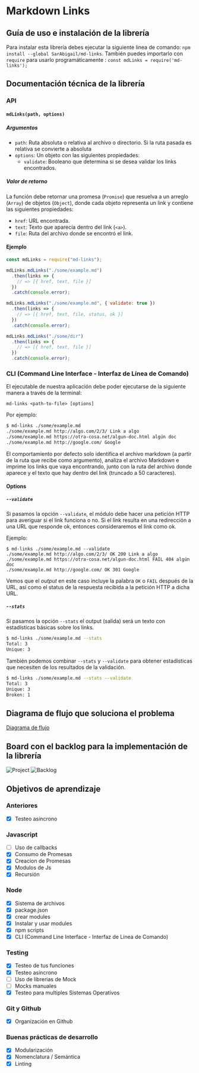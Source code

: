 # Markdown Links

## Guía de uso e instalación de la librería

Para instalar esta librería debes ejecutar la siguiente linea de comando: `npm install --global SarAbigail/md-links`.
También puedes importarlo con `require` para usarlo programáticamente : `const mdLinks = require('md-links');`

## Documentación técnica de la librería

### API

#### `mdLinks(path, options)`

##### Argumentos

- `path`: Ruta absoluta o relativa al archivo o directorio. Si la ruta pasada es
  relativa se convierte a absoluta
- `options`: Un objeto con las siguientes propiedades:
  * `validate`: Booleano que determina si se desea validar los links
    encontrados.

##### Valor de retorno

La función debe retornar una promesa (`Promise`) que resuelva a un arreglo
(`Array`) de objetos (`Object`), donde cada objeto representa un link y contiene
las siguientes propiedades:

- `href`: URL encontrada.
- `text`: Texto que aparecía dentro del link (`<a>`).
- `file`: Ruta del archivo donde se encontró el link.

#### Ejemplo

```js
const mdLinks = require("md-links");

mdLinks.mdLinks("./some/example.md")
  .then(links => {
    // => [{ href, text, file }]
  })
  .catch(console.error);

mdLinks.mdLinks("./some/example.md", { validate: true })
  .then(links => {
    // => [{ href, text, file, status, ok }]
  })
  .catch(console.error);

mdLinks.mdLinks("./some/dir")
  .then(links => {
    // => [{ href, text, file }]
  })
  .catch(console.error);
```

### CLI (Command Line Interface - Interfaz de Línea de Comando)

El ejecutable de nuestra aplicación debe poder ejecutarse de la siguiente
manera a través de la terminal:

`md-links <path-to-file> [options]`

Por ejemplo:

```sh
$ md-links ./some/example.md
./some/example.md http://algo.com/2/3/ Link a algo
./some/example.md https://otra-cosa.net/algun-doc.html algún doc
./some/example.md http://google.com/ Google
```

El comportamiento por defecto solo identifica el archivo markdown (a partir de la ruta que recibe como
argumento), analiza el archivo Markdown e imprime los links que vaya
encontrando, junto con la ruta del archivo donde aparece y el texto
que hay dentro del link (truncado a 50 caracteres).

#### Options

##### `--validate`

Si pasamos la opción `--validate`, el módulo debe hacer una petición HTTP para
averiguar si el link funciona o no. Si el link resulta en una redirección a una
URL que responde ok, entonces consideraremos el link como ok.

Ejemplo:

```sh13d99df067c1
$ md-links ./some/example.md --validate
./some/example.md http://algo.com/2/3/ OK 200 Link a algo
./some/example.md https://otra-cosa.net/algun-doc.html FAIL 404 algún doc
./some/example.md http://google.com/ OK 301 Google
```

Vemos que el _output_ en este caso incluye la palabra `OK` o `FAIL` después de
la URL, así como el status de la respuesta recibida a la petición HTTP a dicha
URL.

##### `--stats`

Si pasamos la opción `--stats` el output (salida) será un texto con estadísticas
básicas sobre los links.

```sh
$ md-links ./some/example.md --stats
Total: 3
Unique: 3
```

También podemos combinar `--stats` y `--validate` para obtener estadísticas que
necesiten de los resultados de la validación.

```sh
$ md-links ./some/example.md --stats --validate
Total: 3
Unique: 3
Broken: 1
```

## Diagrama de flujo que soluciona el problema

[Diagrama de flujo](https://github.com/SarAbigail/LIM010-fe-md-links/blob/master/img/Diagrama%20de%20flujo.png?raw=true)

## Board con el backlog para la implementación de la librería

![Project](https://github.com/SarAbigail/md-links/blob/master/img/1.png)
![Backlog](https://github.com/SarAbigail/md-links/blob/master/img/2.png)

## Objetivos de aprendizaje

### Anteriores

- [x] Testeo asíncrono

### Javascript

- [ ] Uso de callbacks
- [x] Consumo de Promesas
- [x] Creacion de Promesas
- [x] Modulos de Js
- [x] Recursión

### Node

- [x] Sistema de archivos
- [x] package.json
- [x] crear modules
- [x] Instalar y usar modules
- [x] npm scripts
- [x] CLI (Command Line Interface - Interfaz de Línea de Comando)

### Testing

- [x] Testeo de tus funciones
- [x] Testeo asíncrono
- [ ] Uso de librerias de Mock
- [ ] Mocks manuales
- [x] Testeo para multiples Sistemas Operativos

### Git y Github

- [x] Organización en Github

### Buenas prácticas de desarrollo

- [x] Modularización
- [X] Nomenclatura / Semántica
- [x] Linting

